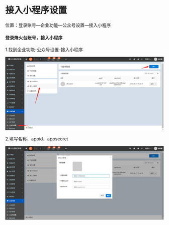# 接入小程序设置

位置：登录账号—企业功能—公众号设置—接入小程序

#### 登录烽火台账号，接入小程序

1.找到企业功能-公众号设置-接入小程序

![](/assets/jieruxcx.png)

2.填写名称、appid、appsecret

![](/assets/jieruxcxlist.png)

